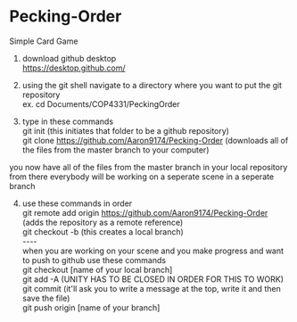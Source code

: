 # Pecking-Order

Simple Card Game

1. download github desktop<br />
https://desktop.github.com/ <br />

2. using the git shell navigate to a directory where you want to put the git repository <br />
ex. cd Documents/COP4331/PeckingOrder<br />
3. type in these commands<br />
git init (this initiates that folder to be a github repository)<br />
git clone https://github.com/Aaron9174/Pecking-Order (downloads all of the files from the master branch to your computer)<br />

you now have all of the files from the master branch in your local repository<br />
from there everybody will be working on a seperate scene in a seperate branch<br />

4. use these commands in order<br />
git remote add origin https://github.com/Aaron9174/Pecking-Order (adds the repository as a remote reference)<br />
git checkout -b <name of your scene> (this creates a local branch)<br />
----<br />
when you are working on your scene and you make progress and want to push to github use these commands<br />
git checkout [name of your local branch]<br />
git add -A   (UNITY HAS TO BE CLOSED IN ORDER FOR THIS TO WORK)<br />
git commit (it'll ask you to write a message at the top, write it and then save the file)<br />
git push origin [name of your branch]<br />

